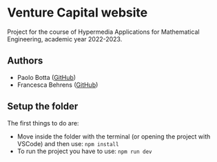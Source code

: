 # Venture Capital website
Project for the course of Hypermedia Applications for Mathematical Engineering, academic year 2022-2023.

## Authors
- Paolo Botta ([GitHub](https://github.com/ploki99))
- Francesca Behrens ([GitHub](https://github.com/francescabehrens))

## Setup the folder
The first things to do are:
- Move inside the folder with the terminal (or opening the project with VSCode) and then use:
```npm install```
- To run the project you have to use:
```npm run dev```

